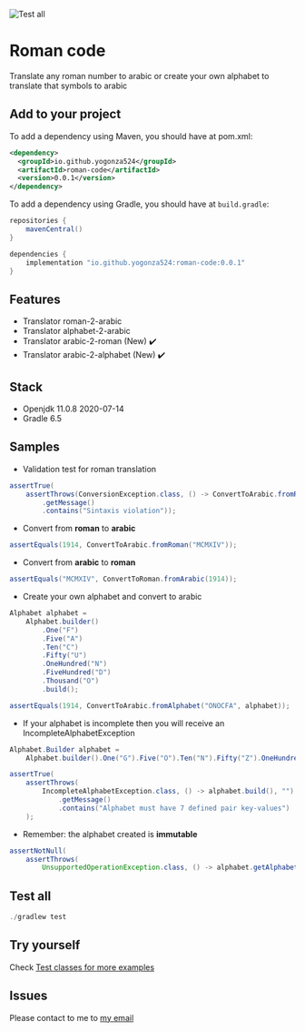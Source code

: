 ![Test all](https://github.com/yogonza524/roman-code/workflows/test-all/badge.svg)
# Roman code
Translate any roman number to arabic or create your own alphabet to translate that symbols to arabic 

## Add to your project
To add a dependency using Maven, you should have at pom.xml:
```xml
<dependency>
  <groupId>io.github.yogonza524</groupId>
  <artifactId>roman-code</artifactId>
  <version>0.0.1</version>
</dependency>
```

To add a dependency using Gradle, you should have at ```build.gradle```:
```groovy
repositories {
    mavenCentral()
}

dependencies {
    implementation "io.github.yogonza524:roman-code:0.0.1"
}
```

## Features
- Translator roman-2-arabic
- Translator alphabet-2-arabic
- Translator arabic-2-roman (New) :heavy_check_mark:
- Translator arabic-2-alphabet (New) :heavy_check_mark:

## Stack
- Openjdk 11.0.8 2020-07-14
- Gradle 6.5

## Samples
- Validation test for roman translation
```java
assertTrue(
    assertThrows(ConversionException.class, () -> ConvertToArabic.fromRoman("VX"), "")
        .getMessage()
        .contains("Sintaxis violation"));
```

- Convert from **roman** to **arabic**
```java
assertEquals(1914, ConvertToArabic.fromRoman("MCMXIV"));
```

- Convert from **arabic** to **roman**
```java
assertEquals("MCMXIV", ConvertToRoman.fromArabic(1914));
```

- Create your own alphabet and convert to arabic
```java
Alphabet alphabet =
    Alphabet.builder()
        .One("F")
        .Five("A")
        .Ten("C")
        .Fifty("U")
        .OneHundred("N")
        .FiveHundred("D")
        .Thousand("O")
        .build();

assertEquals(1914, ConvertToArabic.fromAlphabet("ONOCFA", alphabet));
```

- If your alphabet is incomplete then you will receive an IncompleteAlphabetException
```java
Alphabet.Builder alphabet =
    Alphabet.builder().One("G").Five("O").Ten("N").Fifty("Z").OneHundred("A");

assertTrue(
    assertThrows(
        IncompleteAlphabetException.class, () -> alphabet.build(), "")
            .getMessage()
            .contains("Alphabet must have 7 defined pair key-values")
    );
```

- Remember: the alphabet created is **immutable**
```java
assertNotNull(
    assertThrows(
        UnsupportedOperationException.class, () -> alphabet.getAlphabet().put("G", 19), ""));
```

## Test all
```java
./gradlew test
```

## Try yourself
Check [Test classes for more examples](./src/test/java/com/roman/code/)
 
## Issues
Please contact to me to [my email](mailto:yogonza524@gmail.com)